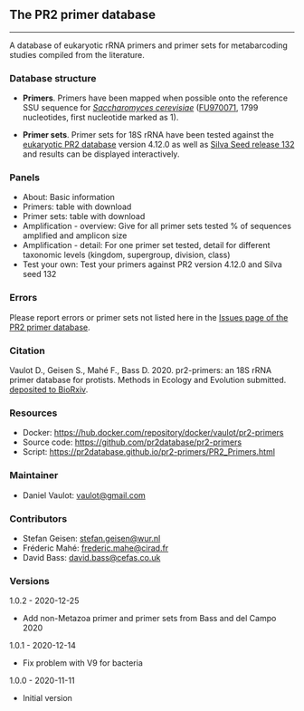 ## The PR2 primer database
---

A database of eukaryotic rRNA primers and primer sets for metabarcoding studies compiled from the literature. 

### Database structure

* **Primers**. Primers have been mapped when possible onto the reference SSU sequence for _[Saccharomyces cerevisiae](http://apollo.chemistry.gatech.edu/RibosomeGallery/eukarya/S%20cerevisiae/SSU/index.html)_ ([FU970071](https://www.ncbi.nlm.nih.gov/nuccore/FU970071), 1799 nucleotides, first nucleotide marked as 1).  

* **Primer sets**. Primer sets for 18S rRNA have been tested against the [eukaryotic PR2 database](https://pr2-database.org/) version 4.12.0 as well as [Silva Seed release 132](https://mothur.s3.us-east-2.amazonaws.com/wiki/silva.seed_v132.tgz) and results can be displayed interactively.

### Panels

* About: Basic information 
* Primers: table with download
* Primer sets: table with download
* Amplification - overview: Give for all primer sets tested % of sequences amplified and amplicon size
* Amplification - detail: For one primer set tested, detail for different taxonomic levels (kingdom, supergroup, division, class)
* Test your own: Test your primers against PR2 version 4.12.0 and Silva seed 132

### Errors

Please report errors or primer sets not listed here in the [Issues page of the PR2 primer database](https://github.com/pr2database/pr2-primers/issues).


### Citation

Vaulot D., Geisen S., Mahé F., Bass D. 2020. pr2-primers: an 18S rRNA primer database for protists. Methods in Ecology and Evolution submitted. [deposited to BioRxiv](xxxx).

### Resources
* Docker: https://hub.docker.com/repository/docker/vaulot/pr2-primers
* Source code: https://github.com/pr2database/pr2-primers
* Script: https://pr2database.github.io/pr2-primers/PR2_Primers.html

### Maintainer
* Daniel Vaulot: vaulot@gmail.com

### Contributors

* Stefan Geisen:  stefan.geisen@wur.nl
* Fréderic Mahé: frederic.mahe@cirad.fr
* David Bass: david.bass@cefas.co.uk

### Versions

1.0.2 - 2020-12-25
* Add non-Metazoa primer and primer sets from Bass and del Campo 2020

1.0.1 - 2020-12-14
* Fix problem with V9 for bacteria

1.0.0 - 2020-11-11
* Initial version
